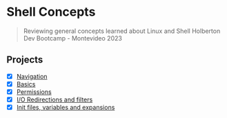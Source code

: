 # Shell Concepts
> Reviewing general concepts learned about Linux and Shell
Holberton Dev Bootcamp - Montevideo 2023
## Projects
- [x] [Navigation](https://github.com/cristian-encalada/holbertonschool-concepts/tree/master/shell/navigation)
- [x] [Basics](https://github.com/cristian-encalada/holbertonschool-shell/tree/master/permissions)
- [x] [Permissions](https://github.com/cristian-encalada/holbertonschool-shell/tree/master/permissions)
- [x] [I/O Redirections and filters](https://github.com/cristian-encalada/holbertonschool-shell/tree/master/permissions)
- [x] [Init files, variables and expansions](https://github.com/cristian-encalada/holbertonschool-shell/tree/master/permissions)
